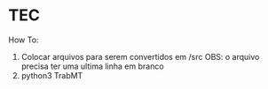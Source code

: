 # TEC
How To:
1. Colocar arquivos para serem convertidos em /src
OBS: o arquivo precisa ter uma ultima linha em branco
2. python3 TrabMT